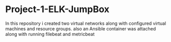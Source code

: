 # Project-1-ELK-JumpBox
In this repository i created two virtual networks along with configured virtual machines and resource groups. also an Ansible container was attached along with running filebeat and metricbeat
